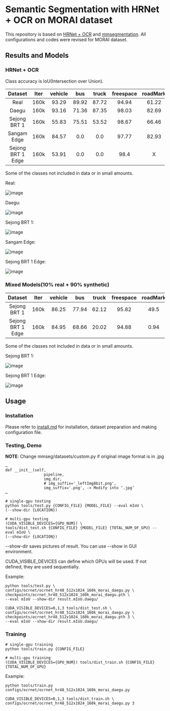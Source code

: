# Semantic Segmentation with HRNet + OCR on MORAI dataset

This repository is based on [HRNet + OCR](https://github.com/HRNet/HRNet-Semantic-Segmentation) and [mmsegmentation](https://github.com/open-mmlab/mmsegmentation). All configurations and codes were revised for MORAI dataset.

## Results and Models

### HRNet + OCR

Class accuracy is IoU(Intersection over Union).

| Dataset | Iter | vehicle | bus | truck | freespace | roadMark | whiteLane | yellowLane | trafficSign | fence | background | config | log | model |
| :---: | :---: | :---: | :---: | :---: | :---: | :---: | :---: | :---: | :---: | :---: | :---: | :---: | :---: | :---: |
| Real | 160k | 93.29 | 89.92 | 87.72 | 94.94 | 61.22 | 87.81 | 79.86 | 66.3 | 91.08 | 97.85 | [config](configs/ocrnet/ocrnet_hr48_512x1024_160k_morai_real.py) | [log](https://drive.google.com/file/d/1mlQ0PNpR6onGbAYglsb5qQkZ8w7acRdK/view?usp=share_link) | [model] |
| Daegu | 160k | 93.16 | 71.36 | 87.35 | 98.03 | 82.69 | 83.64 | 84.3 | 71.6 | 83.87 | 99.58 | [config](configs/ocrnet/ocrnet_hr48_512x1024_160k_morai_daegu.py) | [log](https://drive.google.com/file/d/1t1xb1mEck7aoTTl-186CcXwSIMzu4Y1S/view?usp=share_link) | [model] |
| Sejong BRT 1 | 160k | 55.83 | 75.51 | 53.52 | 98.67 | 66.46 | 82.2 | 63.77 | 72.14 | X | 99.83 | [config](configs/ocrnet/ocrnet_hr48_512x1024_160k_morai_sejong_1.py) | [log](https://drive.google.com/file/d/13Qjd1q-fx2yS7KiZMVKHh_pdwiv-mjMW/view?usp=share_link) | [model] |
| Sangam Edge | 160k | 84.57 | 0.0 | 0.0 | 97.77 | 82.93 | 79.45 | 84.59 | 91.56 | 92.47 | 99.03 | [config](configs/ocrnet/ocrnet_hr48_512x1024_160k_morai_sangam_edge.py) | [log](https://drive.google.com/file/d/1mHIskUGH0-CAmaZo3Is1HtZrc2k0NOyC/view?usp=share_link) | [model] |
| Sejong BRT 1 Edge | 160k | 53.91 | 0.0 | 0.0 | 98.4 | X | 92.01 | 35.98 | 0.0 | X | 99.56 | [config](configs/ocrnet/ocrnet_hr48_512x1024_160k_morai_sejong_1_edge.py) | [log](https://drive.google.com/file/d/133zjdQnpArwUgwNzlFYfAEZwLXKxXJVc/view?usp=share_link) | [model] |

Some of the classes not included in data or in small amounts.

Real:

![image](https://user-images.githubusercontent.com/121915405/210929946-148bd854-4aa6-469e-803e-36dff218f887.png)

Daegu:

![image](https://user-images.githubusercontent.com/121915405/210929969-534794ad-6216-4c73-b7e0-b76326502481.png)

Sejong BRT 1:

![image](https://user-images.githubusercontent.com/121915405/210930001-a051fca5-4fec-45fd-b1ab-19f0b5ac1673.png)

Sangam Edge:

![image](https://user-images.githubusercontent.com/121915405/210930026-1b9c79d0-468f-4daf-ac23-3730f2c01814.png)

Sejong BRT 1 Edge:

![image](https://user-images.githubusercontent.com/121915405/210930051-93fcef68-2afe-47a9-8abc-c90ebe41bcaf.png)

### Mixed Models(10% real + 90% synthetic)

| Dataset | Iter | vehicle | bus | truck | freespace | roadMark | whiteLane | yellowLane | trafficSign | fence | background | config | log | model |
| :---: | :---: | :---: | :---: | :---: | :---: | :---: | :---: | :---: | :---: | :---: | :---: | :---: | :---: | :---: |
| Sejong BRT 1 | 160k | 86.25 | 77.94 | 62.12 | 95.82 | 49.5 | 82.73 | 74.57 | 37.21 | 67.79 | 97.68 | [config](configs/ocrnet/ocrnet_hr48_512x1024_160k_morai_sejong_1_mix.py) | [log](https://drive.google.com/file/d/1yw89dC9GdyRMNJ_AjxT0m0z7y28DSj2T/view?usp=share_link) | [model] |
| Sejong BRT 1 Edge | 160k | 84.95 | 68.66 | 20.02 | 94.88 | 0.94 | 82.81 | 72.19 | 0.0 | 49.82 | 94.42 | [config](configs/ocrnet/ocrnet_hr48_512x1024_160k_morai_sejong_1_edge_mix.py) | [log](https://drive.google.com/file/d/1N1agPFDpaQZMC-7Jn0BZ8zeCHnkFhnWr/view?usp=share_link) | [model] |

Some of the classes not included in data or in small amounts.

Sejong BRT 1:

![image](https://user-images.githubusercontent.com/121915405/210933760-c69e0485-b3ca-46ff-9f21-64690ec652bb.png)

Sejong BRT 1 Edge:

![image](https://user-images.githubusercontent.com/121915405/210933781-21bbb65f-1c52-41aa-99eb-50a822c5ee11.png)

## Usage

### Installation

Please refer to [install.md](docs/install.md) for installation, dataset preparation and making configuration file.

### Testing, Demo

**NOTE**: Change mmseg/datasets/custom.py if original image format is in .jpg

```
…
def __init__(self,
                 pipeline,
                 img_dir,
                 # img_suffix='_leftImg8bit.png',
                 img_suffix='.png', -> Modify into ‘.jpg’
…
```

```
# single-gpu testing
python tools/test.py {CONFIG_FILE} {MODEL_FILE} --eval mIoU \
(--show-dir {LOCATION})

# multi-gpu testing
(CUDA_VISIBLE_DEVICES={GPU_NUM}) \
tools/dist_test.sh {CONFIG_FILE} {MODEL_FILE} {TOTAL_NUM_OF_GPU} --eval mIoU \
(--show-dir {LOCATION})
```

--show-dir saves pictures of result.
You can use --show in GUI environment.

CUDA_VISIBLE_DEVICES can define which GPUs will be used. If not defined, they are used sequentially.

Example:
```
python tools/test.py \
configs/ocrnet/ocrnet_hr48_512x1024_160k_morai_daegu.py \
checkpoints/ocrnet_hr48_512x1024_160k_morai_daegu.pth \
--eval mIoU --show-dir result.mIoU.daegu/

CUDA_VISIBLE_DEVICES=0,1,3 tools/dist_test.sh \
configs/ocrnet/ocrnet_hr48_512x1024_160k_morai_daegu.py \
checkpoints/ocrnet_hr48_512x1024_160k_morai_daegu.pth 3 \
--eval mIoU --show-dir result.mIoU.daegu/
```

### Training

```
# single-gpu training
python tools/train.py {CONFIG_FILE}

# multi-gpu training
(CUDA_VISIBLE_DEVICES={GPU_NUM}) tools/dist_train.sh {CONFIG_FILE} {TOTAL_NUM_OF_GPU}
```

Example:
```
python tools/train.py configs/ocrnet/ocrnet_hr48_512x1024_160k_morai_daegu.py

CUDA_VISIBLE_DEVICES=0,1,3 tools/dist_train.sh \
configs/ocrnet/ocrnet_hr48_512x1024_160k_morai_daegu.py 3
```
